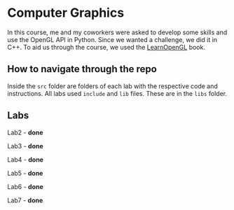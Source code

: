 # Computer Graphics

In this course, me and my coworkers were asked to develop some skills and use the OpenGL API in Python. Since we wanted a challenge, we did it in C++.
To aid us through the course, we used the [LearnOpenGL](https://learnopengl.com/) book.

## How to navigate through the repo

Inside the `src` folder are folders of each lab with the respective code and instructions.
All labs used `include` and `lib` files. These are in the `libs` folder.

## Labs

Lab2 - **done**

Lab3 - **done**

Lab4 - **done**

Lab5 - **done**

Lab6 - **done**

Lab7 - **done**
